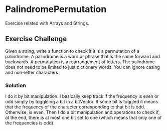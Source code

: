# PalindromePermutation
Exercise related with Arrays and Strings.

## Exercise Challenge
Given a string, write a function to check if it is a permutation of a palindrome. A palindrome is a word or phrase that is the same forward and backwards. A permutation is a rearrangement of letters. The palindrome does not need to be limited to just dictionary words. You can ignore casing and non-letter characters.

### Solution
I do it by bit manipulation. I basically keep track if the frequency is even or odd simply by toggleing a bit in a bitVector. 
If some bit is toggled it means that the frequency of the character corresponding to that bit is odd. Otherwise, is even. 
Then I do a bit manipulation and operations to check if, at the end, there is at most one bit set to one (which means that only one of the frequencies is odd).
